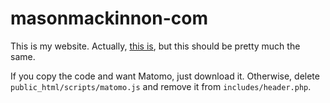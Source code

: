 # masonmackinnon-com
This is my website. Actually, [this is](http://masonmackinnon.com), but this should be pretty much the same.

If you copy the code and want Matomo, just download it. Otherwise, delete `public_html/scripts/matomo.js` and remove it from `includes/header.php`.

